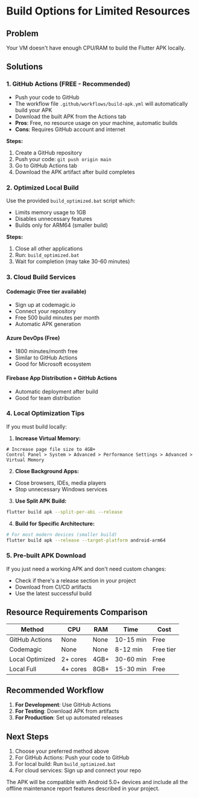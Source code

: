 # Build Options for Limited Resources

## Problem
Your VM doesn't have enough CPU/RAM to build the Flutter APK locally.

## Solutions

### 1. GitHub Actions (FREE - Recommended)
- Push your code to GitHub
- The workflow file `.github/workflows/build-apk.yml` will automatically build your APK
- Download the built APK from the Actions tab
- **Pros**: Free, no resource usage on your machine, automatic builds
- **Cons**: Requires GitHub account and internet

**Steps:**
1. Create a GitHub repository
2. Push your code: `git push origin main`
3. Go to GitHub Actions tab
4. Download the APK artifact after build completes

### 2. Optimized Local Build
Use the provided `build_optimized.bat` script which:
- Limits memory usage to 1GB
- Disables unnecessary features
- Builds only for ARM64 (smaller build)

**Steps:**
1. Close all other applications
2. Run: `build_optimized.bat`
3. Wait for completion (may take 30-60 minutes)

### 3. Cloud Build Services

#### Codemagic (Free tier available)
- Sign up at codemagic.io
- Connect your repository
- Free 500 build minutes per month
- Automatic APK generation

#### Azure DevOps (Free)
- 1800 minutes/month free
- Similar to GitHub Actions
- Good for Microsoft ecosystem

#### Firebase App Distribution + GitHub Actions
- Automatic deployment after build
- Good for team distribution

### 4. Local Optimization Tips

If you must build locally:

1. **Increase Virtual Memory:**
```batch
# Increase page file size to 4GB+
Control Panel > System > Advanced > Performance Settings > Advanced > Virtual Memory
```

2. **Close Background Apps:**
- Close browsers, IDEs, media players
- Stop unnecessary Windows services

3. **Use Split APK Build:**
```bash
flutter build apk --split-per-abi --release
```

4. **Build for Specific Architecture:**
```bash
# For most modern devices (smaller build)
flutter build apk --release --target-platform android-arm64
```

### 5. Pre-built APK Download
If you just need a working APK and don't need custom changes:
- Check if there's a release section in your project
- Download from CI/CD artifacts
- Use the latest successful build

## Resource Requirements Comparison

| Method | CPU | RAM | Time | Cost |
|--------|-----|-----|------|------|
| GitHub Actions | None | None | 10-15 min | Free |
| Codemagic | None | None | 8-12 min | Free tier |
| Local Optimized | 2+ cores | 4GB+ | 30-60 min | Free |
| Local Full | 4+ cores | 8GB+ | 15-30 min | Free |

## Recommended Workflow

1. **For Development**: Use GitHub Actions
2. **For Testing**: Download APK from artifacts
3. **For Production**: Set up automated releases

## Next Steps

1. Choose your preferred method above
2. For GitHub Actions: Push your code to GitHub
3. For local build: Run `build_optimized.bat`
4. For cloud services: Sign up and connect your repo

The APK will be compatible with Android 5.0+ devices and include all the offline maintenance report features described in your project. 